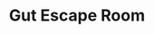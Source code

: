 ---
title: Gut Escape Room
description: "Teams of learners on the desktop navigate the gut by solving clinicaly relevent questions / clues to discover ways around the gastro-intestinal track."
date_deployed: 2021-05-01
tags:
  - experiences
layout: layouts/experience.njk
---